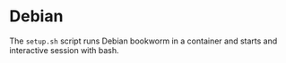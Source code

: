 # Debian
The `setup.sh` script runs Debian bookworm in a container and starts and interactive session with bash.
